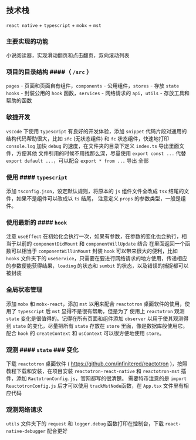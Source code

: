 ## 技术栈 
  `react native` + `typescript` + `mobx` + `mst`

### 主要实现的功能
  小说阅读器，实现滑动翻页和点击翻页，双向滚动列表

### 项目的目录结构 ####（ `/src` ）
  `pages` - 页面和页面自有组件，`components` - 公用组件，`stores` - 存放 `state`
  `hooks` - 封装公用的 `hook` 函数，`services` - 网络请求的 `api`，`utils` - 存放工具和帮助的函数

### 敏捷开发
  `vscode` 下使用 `typescript` 有良好的开发体验，添加 `snippet` 代码片段对通用的结构代码帮助很大，比如 `sfc` (无状态组件) 
  和 `fc` 状态组件，快速地打印 `console.log` 加快 `debug` 的速度，在文件夹的目录下定义 `index.ts` 导出里面文件，方便其他
  文件引用的时候不用找那么深，尽量使用 `export const ...` 代替 `export default ...`，可以配合 `export * from ...` 导出
  全部

### 使用 #### `typescript`
  添加 `tsconfig.json`，设定默认规则，将原本的 `js` 组件文件全改成 `tsx` 结尾的文件，如果不是组件可以改成以 `ts` 结尾，
  注意定义 `props` 的参数类型，一般是组件。

### 使用最新的 #### `hook`
  注意 `useEffect` 在初始化会执行一次，如果有参数，在参数的变化也会执行，相当于以前的 `componentDidMount` 和 `componentWillUpdate` 结合
  在里面返回一个函数可以相当于 `componentWillUnMount`
  封装 `hook` 可以带来很大的便利，比如 `hooks` 文件夹下的 `useService`，只需要在要进行网络请求的地方使用，传递相应的参数便能获得结果，`loading`
  的状态和 `sumbit` 的状态，以及错误的捕捉都可以被封装

### 全局状态管理
  添加 `mobx` 和 `mobx-react`，添加 `mst` 以用来配合 `reactotron` 桌面软件的使用，使用了 `typescript` 后 `mst` 显得不是很有帮助，但是为了
  使用上 `reactotron` 观测 `state` 变化是很值得的。记得在所有页面和组件添加 `observer` 以用于使其观测得到 `state` 的变化，尽量把所有 `state`
  存放在 `store` 里面，像是数据库般使用它。配合 `hook` 的 `createContext` 和 `usContext` 可以很方便地使用 `store`。 

### 观测 #### `state` ### 变化 
  下载 `reactotron` 桌面软件 ( https://github.com/infinitered/reactotron )，按照教程下载和安装，在项目安装 `reactotron-react-native`
  和 `reactotron-mst` 插件，添加 `RactotronConfig.js`，官网都写的很清楚。
  需要特币注意的是 `import ReactotronConfig.js` 后才可以使用 `trackMstNode`函数，在 `App.tsx` 文件里有相应代码

### 观测网络请求
  `utils` 文件夹下的 `request` 和 `logger.debug` 函数打印在控制台，下载 `react-native-debugger` 配合更好

